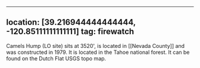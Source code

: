 
---
location: [39.216944444444444, -120.85111111111111]
tag: firewatch
---

Camels Hump (LO site) sits at 3520', is located in [[Nevada County]] and was constructed in 1979. It is located in the Tahoe national forest. It can be found on the Dutch Flat USGS topo map.
